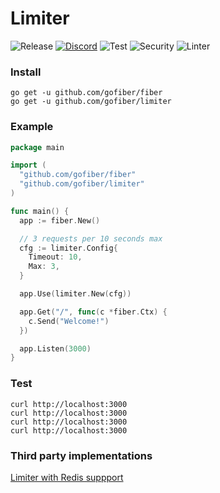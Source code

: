 # Limiter

![Release](https://img.shields.io/github/release/gofiber/limiter.svg)
[![Discord](https://img.shields.io/badge/discord-join%20channel-7289DA)](https://gofiber.io/discord)
![Test](https://github.com/gofiber/limiter/workflows/Test/badge.svg)
![Security](https://github.com/gofiber/limiter/workflows/Security/badge.svg)
![Linter](https://github.com/gofiber/limiter/workflows/Linter/badge.svg)

### Install
```
go get -u github.com/gofiber/fiber
go get -u github.com/gofiber/limiter
```
### Example
```go
package main

import (
  "github.com/gofiber/fiber"
  "github.com/gofiber/limiter"
)

func main() {
  app := fiber.New()

  // 3 requests per 10 seconds max
  cfg := limiter.Config{
    Timeout: 10,
    Max: 3,
  }

  app.Use(limiter.New(cfg))

  app.Get("/", func(c *fiber.Ctx) {
    c.Send("Welcome!")
  })

  app.Listen(3000)
}
```
### Test
```curl
curl http://localhost:3000
curl http://localhost:3000
curl http://localhost:3000
curl http://localhost:3000
```
### Third party implementations
[Limiter with Redis suppport](https://github.com/Shareed2k/fiber_limiter)
